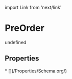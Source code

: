 import Link from 'next/link'
# PreOrder

undefined

## Properties

<Grid>
* [](/Properties/Schema.org/)

</Grid>

